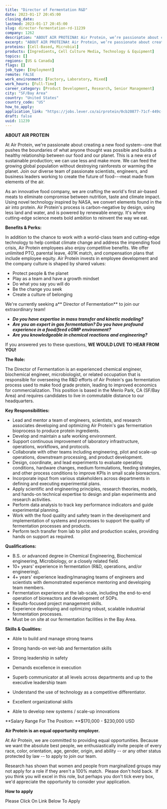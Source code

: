 ```yaml
---
title: "Director of Fermentation R&D"
date: 2023-01-17 20:45:00
closing_date: 
lastmod: 2023-01-17 20:45:00
slug: director-fermentation-rd-11239
company: 1262
description: "ABOUT AIR PROTEINAt Air Protein, we’re passionate about creating a new food system–one that pushes the boundaries of what anyone thought was possible and builds a healthy relationship between our food and our planet. This is a new era of sustainable production; we can use less and make more. We can feed the growing global population without destroying rainforests or warming the planet. Join our diverse team of passionate scientists, engineers, and business leaders working to create the future of food—meat made from elements of the air."
excerpt: "ABOUT AIR PROTEINAt Air Protein, we’re passionate about creating a new food system–one that pushes the boundaries of what anyone thought was possible and builds a healthy relationship between our food and our planet. This is a new era of sustainable production; we can use less and make more. We can feed the growing global population without destroying rainforests or warming the planet. Join our diverse team of passionate scientists, engineers, and business leaders working to create the future of food—meat made from elements of the air."
proteins: [Cell-Based, Microbial]
products: [Ingredients, Cell Culture Media, Technology & Equipment]
topics: []
regions: [US & Canada]
flags: []
job_type: [Employment]
remote: FALSE
work_environment: [Factory, Laboratory, Mixed]
work_hours: [Full-Time]
career_category: [Product Development, Research, Senior Management]
city: "SF/Bay Area"
country: "United States"
country_code: "US"
how_to_apply: 
application_link: "https://jobs.lever.co/airprotein/0cb20877-71cf-449c-b8b2-b542d17f0f2a"
draft: false
uuid: 11239
---
```

**ABOUT AIR PROTEIN**

At Air Protein, we're passionate about creating a new food system--one
that pushes the boundaries of what anyone thought was possible and
builds a healthy relationship between our food and our planet. This is a
new era of sustainable production; we can use less and make more. We can
feed the growing global population without destroying rainforests or
warming the planet. Join our diverse team of passionate scientists,
engineers, and business leaders working to create the future of
food---meat made from elements of the air.

As an innovative food company, we are crafting the world's first
air-based meats to eliminate compromise between nutrition, taste and
climate impact. Using novel technology inspired by NASA, we convert
elements found in the air into protein. Air Protein's process is
carbon-negative by design, using less land and water, and is powered by
renewable energy. It's where cutting-edge science meets bold ambition to
reinvent the way we eat.

**Benefits & Perks:**

In addition to the chance to work with a world-class team and
cutting-edge technology to help combat climate change and address the
impending food crisis, Air Protein employees also enjoy competitive
benefits. We offer unlimited PTO, parental leave, 401K match, and
compensation plans that include employee equity. Air Protein invests in
employee development and the company culture is shaped by shared values:

-   Protect people & the planet
-   Play as a team and have a growth mindset
-   Do what you say you will do
-   Be the change you seek
-   Create a culture of belonging

We're currently seeking a** Director of Fermentation** to join our
extraordinary team!

-   ***Do you have expertise in mass transfer and kinetic modeling?***
-   ***Are you an expert in gas fermentation? Do you have profound
    experience in a food/feed cGMP environment?***
-   ***Are you knowledgeable in chemical reactions and engineering?***

If you answered yes to these questions, **WE WOULD LOVE TO HEAR FROM
YOU!**

**The Role:**

The Director of Fermentation is an experienced chemical engineer,
biochemical engineer, microbiologist, or related occupation that is
responsible for overseeing the R&D efforts of Air Protein's gas
fermentation process used to make food grade protein, leading to
improved economics for commercialization. This position is based in the
Menlo Park, CA (SF/Bay Area) and requires candidates to live in
commutable distance to our headquarters.

**Key Responsibilities:**

-   Lead and mentor a team of engineers, scientists, and research
    associates developing and optimizing Air Protein's gas fermentation
    bioprocess to produce protein ingredients.
-   Develop and maintain a safe working environment.
-   Support continuous improvement of laboratory infrastructure,
    operations, workflows, and protocols.
-   Collaborate with other teams including engineering, pilot and
    scale-up operations, downstream processing, and product development.
-   Design, coordinate, and lead experiments to evaluate operating
    conditions, hardware changes, medium formulations, feeding
    strategies, and other process conditions to improve KPIs in small
    scale bioreactors.
-   Incorporate input from various stakeholders across departments in
    defining and executing experimental plans.
-   Apply scientific and engineering principles, research theories,
    models, and hands-on technical expertise to design and plan
    experiments and research activities. 
-   Perform data analysis to track key performance indicators and guide
    experimental planning.
-   Work with the food quality and safety team in the development and
    implementation of systems and processes to support the quality of
    fermentation processes and products.
-   Perform tech transfer from lab to pilot and production scales,
    providing hands on support as required.

**Qualifications:**

-   B.S. or advanced degree in Chemical Engineering, Biochemical
    engineering, Microbiology, or a closely related field.
-   10+ years' experience in fermentation (R&D, operations, and/or
    engineering).
-   4+ years' experience leading/managing teams of engineers and
    scientists with demonstrated experience mentoring and developing
    team members.
-   Fermentation experience at the lab-scale, including the end-to-end
    operation of bioreactors and development of SOPs.
-   Results-focused project management skills.
-   Experience developing and optimizing robust, scalable industrial
    fermentation processes.
-   Must be on site at our fermentation facilities in the Bay Area.

**Skills & Qualities:**

-   Able to build and manage strong teams

-   Strong hands-on wet-lab and fermentation skills

-   Strong leadership in safety

-   Demands excellence in execution

-   Superb communicator at all levels across departments and up to the
    executive leadership team

-   Understand the use of technology as a competitive differentiator.

-   Excellent organizational skills 

-   Able to develop new systems / scale-up innovations

**Salary Range For The Position: **\$170,000 - \$230,000 USD

**Air Protein is an equal opportunity employer.**

At Air Protein, we are committed to providing equal opportunities.
Because we want the absolute best people, we enthusiastically invite
people of every race, color, orientation, age, gender, origin, and
ability -- or any other status protected by law -- to apply to join our
team. 

Research has shown that women and people from marginalized groups may
not apply for a role if they aren\'t a 100% match.  Please don\'t hold
back.  If you think you will excel in this role, but perhaps you don't
tick every box, we\'d appreciate the opportunity to consider your
application.


**How to apply**


Please Click On Link Below To Apply

